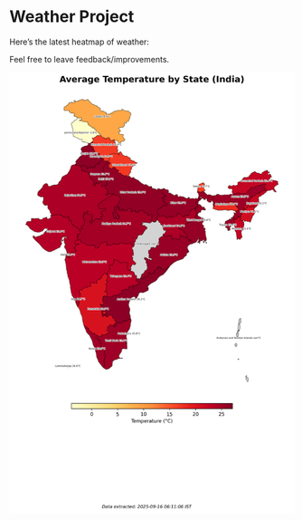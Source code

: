 # Weather Project

Here’s the latest heatmap of weather:

Feel free to leave feedback/improvements.

![India Heatmap](docs/assets/india_heatmap.png?v=C8B224)
